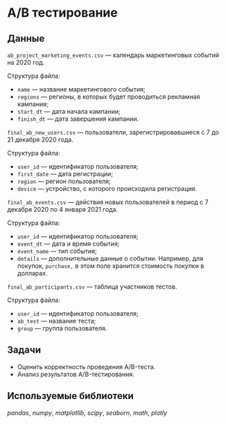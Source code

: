 # A/B тестирование

## Данные

`ab_project_marketing_events.csv` — календарь маркетинговых событий на 2020 год.

Структура файла:
* `name` — название маркетингового события;
* `regions` — регионы, в которых будет проводиться рекламная кампания;
* `start_dt` — дата начала кампании;
* `finish_dt` — дата завершения кампании.

`final_ab_new_users.csv` — пользователи, зарегистрировавшиеся с 7 до 21 декабря 2020 года.

Структура файла:
* `user_id` — идентификатор пользователя;
* `first_date` — дата регистрации;
* `region` — регион пользователя;
* `device` — устройство, с которого происходила регистрация.

`final_ab_events.csv` — действия новых пользователей в период с 7 декабря 2020 по 4 января 2021 года.

Структура файла:
* `user_id` — идентификатор пользователя;
* `event_dt` — дата и время события;
* `event_name` — тип события;
* `details` — дополнительные данные о событии. Например, для покупок, `purchase,` в этом поле хранится стоимость покупки в долларах.

`final_ab_participants.csv` — таблица участников тестов.

Структура файла:
* `user_id` — идентификатор пользователя;
* `ab_test` — название теста;
* `group` — группа пользователя.

## Задачи

* Оценить корректность проведения A/B-теста.
* Анализ результатов A/B-тестирования.

## Используемые библиотеки

*pandas*, *numpy*, *matplotlib*, *scipy*, *seaborn*, *math*, *plotly*
